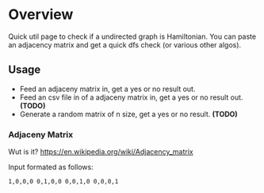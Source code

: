 # Overview
Quick util page to check if a undirected graph is Hamiltonian. You can paste an adjacency matrix and get a quick dfs check (or various other algos). 

## Usage
- Feed an adjaceny matrix in, get a yes or no result out. 
- Feed an csv file in of a adjaceny matrix in, get a yes or no result out.**(TODO)**
- Generate a random matrix of n size, get a yes or no result. **(TODO)**

### Adjaceny Matrix
Wut is it? https://en.wikipedia.org/wiki/Adjacency_matrix

Input formated as follows: 

<code>1,0,0,0
0,1,0,0
0,0,1,0
0,0,0,1
</code>

